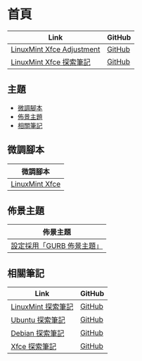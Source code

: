 

# 首頁

| Link | GitHub |
| ---- | ------ |
| [LinuxMint Xfce Adjustment](https://samwhelp.github.io/linuxmint-xfce-adjustment/) | [GitHub](https://github.com/samwhelp/linuxmint-xfce-adjustment) |
| [LinuxMint Xfce 探索筆記](https://samwhelp.github.io/note-about-linuxmint-xfce/) | [GitHub](https://github.com/samwhelp/note-about-linuxmint-xfce) |




## 主題

* [微調腳本](#微調腳本)
* [佈景主題](#佈景主題)
* [相關筆記](#相關筆記)




## 微調腳本

| 微調腳本 |
| -------- |
| [LinuxMint Xfce](https://github.com/samwhelp/linuxmint-xfce-adjustment/tree/main/prototype/main/) |




## 佈景主題

| 佈景主題 |
| -------- |
| [設定採用「GURB 佈景主題」](https://samwhelp.github.io/note-about-linuxmint-xfce/read/subject/grub.html) |




## 相關筆記

| Link | GitHub |
| ---- | ------ |
| [LinuxMint 探索筆記](https://samwhelp.github.io/note-about-linuxmint/) | [GitHub](https://github.com/samwhelp/note-about-linuxmint) |
| [Ubuntu 探索筆記](https://samwhelp.github.io/note-about-ubuntu/) | [GitHub](https://github.com/samwhelp/note-about-ubuntu) |
| [Debian 探索筆記](https://samwhelp.github.io/note-about-debian/) | [GitHub](https://github.com/samwhelp/note-about-debian) |
| [Xfce 探索筆記](https://samwhelp.github.io/note-about-xfce/) | [GitHub](https://github.com/samwhelp/note-about-xfce) |
